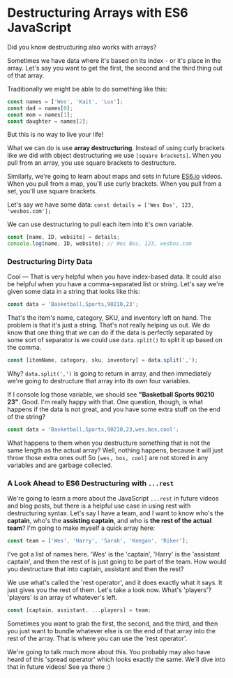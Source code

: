# Destructuring Arrays with ES6 JavaScript

Did you know destructuring also works with arrays? 

Sometimes we have data where it's based on its index - or it's place in the array. Let's say you want to get the first, the second and the third thing out of that array.

Traditionally we might be able to do something like this:

```js
const names = ['Wes', 'Kait', 'Lux'];
const dad = names[0];
const mom = names[1];
const daughter = names[2];
```

But this is no way to live your life!

What we can do is use **array destructuring**. Instead of using curly brackets like we did with object destructuring we use `[square brackets]`. When you pull from an array, you use square brackets to destructure. 

Similarly, we're going to learn about maps and sets in future [ES6.io](https://ES6.io) videos. When you pull from a map, you'll use curly brackets. When you pull from a set, you'll use square brackets. 

Let's say we have some data: `const details = ['Wes Bos', 123, 'wesbos.com'];`

We can use destructuring to pull each item into it's own variable. 

```js
const [name, ID, website] = details;
console.log(name, ID, website); // Wes Bos, 123, wesbos.com
```

### Destructuring Dirty Data

Cool — That is very helpful when you have index-based data. It could also be helpful when you have a comma-separated list or string. Let's say we're given some data in a string that looks like this:

```js
const data = 'Basketball,Sports,90210,23';
```

That's the item's name, category, SKU, and inventory left on hand. The problem is that it's just a string. That's not really helping us out. We do know that one thing that we can do if the data is perfectly separated by some sort of separator is we could use `data.split()` to split it up based on the comma. 

```js
const [itemName, category, sku, inventory] = data.split(',');
```

Why? `data.split(',')` is going to return in array, and then immediately we're going to destructure that array into its own four variables.

If I console log those variable, we should see **"Basketball Sports 90210 23"**. Good. I'm really happy with that. One question, though, is what happens if the data is not great, and you have some extra stuff on the end of the string?

```js
const data = 'Basketball,Sports,90210,23,wes,bos,cool';
```

What happens to them when you destructure something that is not the same length as the actual array? Well, nothing happens, because it will just throw those extra ones out! So `[wes, bos, cool]` are not stored in any variables and are garbage collected.

### A Look Ahead to ES6 Destructuring with `...rest`

We're going to learn a more about the JavaScript `...rest` in future videos and blog posts, but there is a helpful use case in using rest with destructuring syntax. Let's say I have a team, and I want to know who's the **captain**, who's the **assisting captain**, and who is **the rest of the actual team**? I'm going to make myself a quick array here:

```js
const team = ['Wes', 'Harry', 'Sarah', 'Keegan', 'Riker'];
```

I've got a list of names here. 'Wes' is the 'captain', 'Harry' is the 'assistant captain', and then the rest of is just going to be part of the team. How would you destructure that into captain, assistant and then the rest?

We use what's called the 'rest operator', and it does exactly what it says. It just gives you the rest of them. Let's take a look now. What's 'players'? 'players' is an array of whatever's left. 

```js
const [captain, assistant, ...players] = team;
```

Sometimes you want to grab the first, the second, and the third, and then you just want to bundle whatever else is on the end of that array into the rest of the array. That is where you can use the 'rest operator'. 

We're going to talk much more about this. You probably may also have heard of this 'spread operator' which looks exactly the same. We'll dive into that in future videos! See ya there :) 
